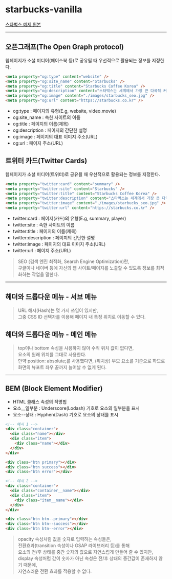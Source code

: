 # starbucks-vanilla
<a href="https://github.com/ParkYoungWoong/starbucks-vanilla-app">스타벅스 예제 원본</a>

----

## 오픈그래프(The Open Graph protocol)
<span>웹페이지가 소셜 미디어(페이스북 등)로 공유될 때 우선적으로 활용되는 정보를 지정한다.</span>
```html
<meta property="og:type" content="website" />
<meta property="og:site_name" content="Starbucks" />
<meta property="og:title" content="Starbucks Coffee Korea" />
<meta property="og:description" content="스타벅스는 세계에서 가장 큰 다국적 커피 전문점으로, 64개국에서 총 23,187개의 매점을 운영하고 있습니다." />
<meta property="og:image" content="./images/starbucks_seo.jpg" />
<meta property="og:url" content="https://starbucks.co.kr" />
```
- og:type : 페이지의 유형(E.g, website, video.movie)
- og:site_name : 속한 사이트의 이름
- og:title : 페이지의 이름(제목)
- og:description : 페이지의 간단한 설명
- og:image : 페이지의 대표 이미지 주소(URL)
- og:url : 페이지 주소(URL)

## 트위터 카드(Twitter Cards)
<span>웹페이지가 소셜 미디어(트위터)로 공유될 때 우선적으로 활용되는 정보를 지정한다.</span>
```html
<meta property="twitter:card" content="summary" />
<meta property="twitter:site" content="Starbucks" />
<meta property="twitter:title" content="Starbucks Coffee Korea" />
<meta property="twitter:description" content="스타벅스는 세계에서 가장 큰 다국적 커피 전문점으로, 64개국에서 총 23,187개의 매점을 운영하고 있습니다." />
<meta property="twitter:image" content="./images/starbucks_seo.jpg" />
<meta property="twitter:url" content="https://starbucks.co.kr" />
```
- twitter:card : 페이지(카드)의 유형(E.g, summary, player)
- twitter:site : 속한 사이트의 이름
- twitter:title : 페이지의 이름(제목)
- twitter:description : 페이지의 간단한 설명
- twitter:image : 페이지의 대표 이미지 주소(URL)
- twitter:url : 페이지 주소(URL)
> SEO (검색 엔진 최적화, Search Engine Optimization)란,  
> 구글이나 네이버 등에 자신의 웹 사이트/페이지를 노출할 수 있도록 정보를 최적화하는 작업을 말한다.

----

## 헤더와 드롭다운 메뉴 - 서브 메뉴
> URL 해시(Hash)는 몇 가지 쓰임이 있지만,   
>그중 CSS ID 선택자를 이용해 페이지 내 특정 위치로 이동할 수 있다.

## 헤더와 드롭다운 메뉴 - 메인 메뉴
> top이나 bottom 속성을 사용하지 않아 수직 위치 값이 없다면,  
> 요소의 원래 위치를 그대로 사용한다.  
> 만약 position: absolute;를 사용했다면, (위치상) 부모 요소를 기준으로 하므로  
> 화면의 뷰포트 좌우 끝까지 늘어날 수 없게 된다.

----

## BEM (Block Element Modifier)
- HTML 클래스 속성의 작명법
- 요소__일부분 : Underscore(Lodash) 기호로 요소의 일부분을 표시
- 요소--상태 : Hyphen(Dash) 기호로 요소의 상태를 표시
```html
<!-- 예시 1 -->
<div class="container">
  <div class="name"></div>
  <div class="item">
    <div class="name"></div>
  </div>
</div>

<div class="btn primary"></div>
<div class="btn success"></div>
<div class="btn error"></div>
```
```html
<!-- 예시 2 -->
<div class="container">
  <div class="container__name"></div>
  <div class="item">
    <div class="item__name"></div>
  </div>
</div>

<div class="btn btn--primary"></div>
<div class="btn btn--success"></div>
<div class="btn btn--error"></div>
```
> opacity 속성처럼 값을 숫자로 입력하는 속성들은,  
> 전환효과(transition 속성이나 GSAP 라이브러리 등)를 통해  
> 요소의 전/후 상태를 중간 숫자의 값으로 자연스럽게 만들어 줄 수 있지만,  
> display 속성처럼 값이 숫자가 아닌 속성은 전/후 상태의 중간값이 존재하지 않기 때문에,  
> 자연스러운 전환 효과를 적용할 수 없다.